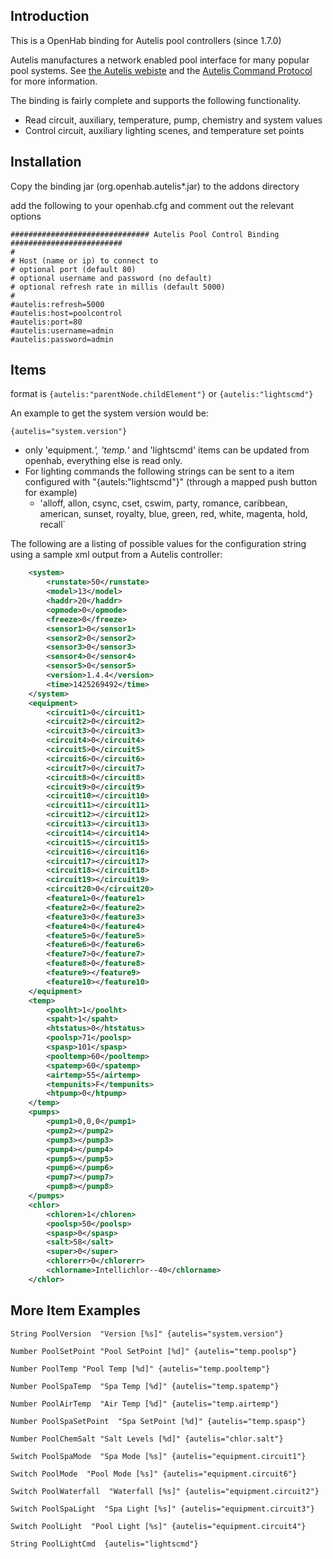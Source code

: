 ## Introduction

This is a OpenHab binding for Autelis pool controllers (since 1.7.0)

Autelis manufactures a network enabled pool interface for many popular pool systems.  See [the Autelis webiste](http://www.autelis.com) and the  [Autelis Command Protocol](http://www.autelis.com/wiki/index.php?title=Pool_Control_(PI)_HTTP_Command_Reference) for more information.

The binding is fairly complete and supports the following functionality.

* Read circuit, auxiliary, temperature, pump, chemistry and system values  
* Control circuit, auxiliary lighting scenes, and temperature set points

## Installation 

Copy the binding jar (org.openhab.autelis*.jar) to the addons directory

add the following to your openhab.cfg and comment out the relevant options
```
############################### Autelis Pool Control Binding #########################
#
# Host (name or ip) to connect to
# optional port (default 80)
# optional username and password (no default)
# optional refresh rate in millis (default 5000)
#
#autelis:refresh=5000
#autelis:host=poolcontrol
#autelis:port=80
#autelis:username=admin
#autelis:password=admin
```

## Items

format is 
`{autelis:"parentNode.childElement"}`
or
`{autelis:"lightscmd"}`

An example to get the system version would be:

`{autelis="system.version"}`

* only 'equipment.*', 'temp.*' and 'lightscmd' items can be updated from openhab, everything else is read only.
* For lighting commands the following strings can be sent to a item configured with "{autels:"lightscmd"}" (through a mapped push button for example) 
  * 'alloff, allon, csync, cset, cswim, party, romance, caribbean, american, sunset, royalty, blue, green, red, white, magenta, hold, recall`

The following are a listing of possible values for the configuration string using a sample xml output from a Autelis controller:

```xml
    <system>
		<runstate>50</runstate>
		<model>13</model>
		<haddr>20</haddr>
		<opmode>0</opmode>
		<freeze>0</freeze>
		<sensor1>0</sensor1>
		<sensor2>0</sensor2>
		<sensor3>0</sensor3>
		<sensor4>0</sensor4>
		<sensor5>0</sensor5>
		<version>1.4.4</version>
		<time>1425269492</time>
	</system>
	<equipment>
		<circuit1>0</circuit1>
		<circuit2>0</circuit2>
		<circuit3>0</circuit3>
		<circuit4>0</circuit4>
		<circuit5>0</circuit5>
		<circuit6>0</circuit6>
		<circuit7>0</circuit7>
		<circuit8>0</circuit8>
		<circuit9>0</circuit9>
		<circuit10></circuit10>
		<circuit11></circuit11>
		<circuit12></circuit12>
		<circuit13></circuit13>
		<circuit14></circuit14>
		<circuit15></circuit15>
		<circuit16></circuit16>
		<circuit17></circuit17>
		<circuit18></circuit18>
		<circuit19></circuit19>
		<circuit20>0</circuit20>
		<feature1>0</feature1>
		<feature2>0</feature2>
		<feature3>0</feature3>
		<feature4>0</feature4>
		<feature5>0</feature5>
		<feature6>0</feature6>
		<feature7>0</feature7>
		<feature8>0</feature8>
		<feature9></feature9>
		<feature10></feature10>
	</equipment>
	<temp>
		<poolht>1</poolht>
		<spaht>1</spaht>
		<htstatus>0</htstatus>
		<poolsp>71</poolsp>
		<spasp>101</spasp>
		<pooltemp>60</pooltemp>
		<spatemp>60</spatemp>
		<airtemp>55</airtemp>
		<tempunits>F</tempunits>
		<htpump>0</htpump>
	</temp>
	<pumps>
		<pump1>0,0,0</pump1>
		<pump2></pump2>
		<pump3></pump3>
		<pump4></pump4>
		<pump5></pump5>
		<pump6></pump6>
		<pump7></pump7>
		<pump8></pump8>
	</pumps>
	<chlor>
		<chloren>1</chloren>
		<poolsp>50</poolsp>
		<spasp>0</spasp>
		<salt>58</salt>
		<super>0</super>
		<chlorerr>0</chlorerr>
		<chlorname>Intellichlor--40</chlorname>
	</chlor>
```

## More Item Examples

```
String PoolVersion	"Version [%s]" {autelis="system.version"}

Number PoolSetPoint	"Pool SetPoint [%d]" {autelis="temp.poolsp"}

Number PoolTemp	"Pool Temp [%d]" {autelis="temp.pooltemp"}

Number PoolSpaTemp	"Spa Temp [%d]" {autelis="temp.spatemp"}

Number PoolAirTemp	"Air Temp [%d]" {autelis="temp.airtemp"}

Number PoolSpaSetPoint	"Spa SetPoint [%d]" {autelis="temp.spasp"}

Number PoolChemSalt	"Salt Levels [%d]" {autelis="chlor.salt"}

Switch PoolSpaMode  "Spa Mode [%s]" {autelis="equipment.circuit1"}

Switch PoolMode  "Pool Mode [%s]" {autelis="equipment.circuit6"}

Switch PoolWaterfall  "Waterfall [%s]" {autelis="equipment.circuit2"}

Switch PoolSpaLight  "Spa Light [%s]" {autelis="equipment.circuit3"}

Switch PoolLight  "Pool Light [%s]" {autelis="equipment.circuit4"}

String PoolLightCmd	 {autelis="lightscmd"}
```
